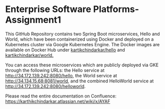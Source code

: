 # Enterprise Software Platforms-Assignment1
This GitHub Repository contains two Spring Boot microservices, Hello and World, which have been containerized using Docker and deployed on a Kubernetes cluster via Google Kubernetes Engine. The Docker images are available on Docker Hub under [kartikchindarkar/hello](https://hub.docker.com/repository/docker/kartikchindarkar/hello) and [kartikchindarkar/world.](https://hub.docker.com/repository/docker/kartikchindarkar/world)

You can access these microservices which are publicly deployed via GKE through the following URLs: the Hello service at http://34.172.139.242:8080/hello, the World service at http://34.134.15.68:8081/world, and the combined HelloWorld service at http://34.172.139.242:8080/helloworld.

Please read the entire documentation on Confluence:
https://karthikchindarkar.atlassian.net/wiki/x/AYAF
